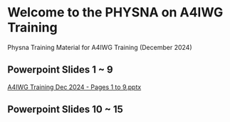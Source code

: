 # Welcome to the PHYSNA on A4IWG Training
Physna Training Material for A4IWG Training (December 2024)

## Powerpoint Slides 1 ~ 9

[A4IWG Training Dec 2024 - Pages 1 to 9.pptx](https://github.com/user-attachments/files/17969613/A4IWG.Training.Dec.2024.-.Pages.1.to.9.pptx)


## Powerpoint Slides 10 ~ 15

